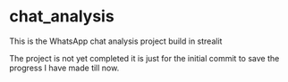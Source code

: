 # chat_analysis
This is the WhatsApp chat analysis project build in strealit

The project is not yet completed it is just for the initial commit to save the progress I have made till now. 
